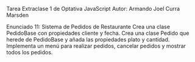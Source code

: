 Tarea Extraclase 1 de Optativa JavaScript
Autor: Armando Joel Curra Marsden

Enunciado 11:
Sistema de Pedidos de Restaurante
Crea una clase PedidoBase con propiedades cliente y fecha. 
Crea una clase Pedido que herede de PedidoBase y añada las propiedades 
plato y cantidad. Implementa un menú para realizar pedidos, 
cancelar pedidos y mostrar todos los pedidos.
